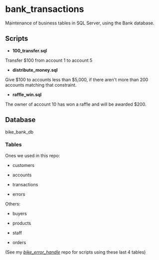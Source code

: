 # bank_transactions
Maintenance of business tables in SQL Server, using the Bank database. 


## Scripts

- **100_transfer.sql**

Transfer $100 from account 1 to account 5

- **distribute_money.sql**

Give $100 to accounts less than $5,000, if there aren't more than 200 accounts matching that constraint. 

- **raffle_win.sql**

The owner of account 10 has won a raffle and will be awarded $200. 

## Database 

bike_bank_db

### Tables 

Ones we used in this repo:

- customers

- accounts

- transactions

- errors

Others:

- buyers

- products

- staff

- orders

(See my [*bike_error_handle*](https://github.com/kellyav/bike_error_handle) repo for scripts using these last 4 tables)
